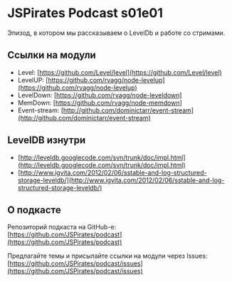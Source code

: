 # JSPirates Podcast s01e01

Эпизод, в котором мы рассказываем о LevelDb и работе со стримами.

## Ссылки на модули

* Level: [https://github.com/Level/level](https://github.com/Level/level)
* LevelUP: [https://github.com/rvagg/node-levelup](https://github.com/rvagg/node-levelup)
* LevelDown: [https://github.com/rvagg/node-leveldown]
* MemDown: [https://github.com/rvagg/node-memdown]
* Event-stream: [http://github.com/dominictarr/event-stream](http://github.com/dominictarr/event-stream)

## LevelDB изнутри

* [http://leveldb.googlecode.com/svn/trunk/doc/impl.html](http://leveldb.googlecode.com/svn/trunk/doc/impl.html)
* [http://www.igvita.com/2012/02/06/sstable-and-log-structured-storage-leveldb/](http://www.igvita.com/2012/02/06/sstable-and-log-structured-storage-leveldb/)

## О подкасте

Репозиторий подкаста на GitHub-е: [https://github.com/JSPirates/podcast](https://github.com/JSPirates/podcast)

Предлагайте темы и присылайте ссылки на модули через Issues: [https://github.com/JSPirates/podcast/issues](https://github.com/JSPirates/podcast/issues)
